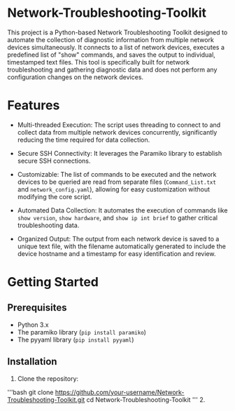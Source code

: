# Network-Troubleshooting-Toolkit

This project is a Python-based Network Troubleshooting Toolkit designed to automate the collection of diagnostic information from multiple network devices simultaneously. It connects to a list of network devices, executes a predefined list of "show" commands, and saves the output to individual, timestamped text files. This tool is specifically built for network troubleshooting and gathering diagnostic data and does not perform any configuration changes on the network devices.

# Features

* Multi-threaded Execution: The script uses threading to connect to and collect data from multiple network devices concurrently, significantly reducing the time required for data collection.

* Secure SSH Connectivity: It leverages the Paramiko library to establish secure SSH connections.

* Customizable: The list of commands to be executed and the network devices to be queried are read from separate files (`Command_List.txt` and `network_config.yaml`), allowing for easy customization without modifying the core script.

* Automated Data Collection: It automates the execution of commands like `show version`, `show hardware`, and `show ip int brief` to gather critical troubleshooting data.

* Organized Output: The output from each network device is saved to a unique text file, with the filename automatically generated to include the device hostname and a timestamp for easy identification and review.

# Getting Started

## Prerequisites

* Python 3.x
* The paramiko library (`pip install paramiko`)
* The pyyaml library (`pip install pyyaml`)

## Installation

1. Clone the repository:

'''bash
  git clone https://github.com/your-username/Network-Troubleshooting-Toolkit.git
  cd Network-Troubleshooting-Toolkit
'''
2. 
